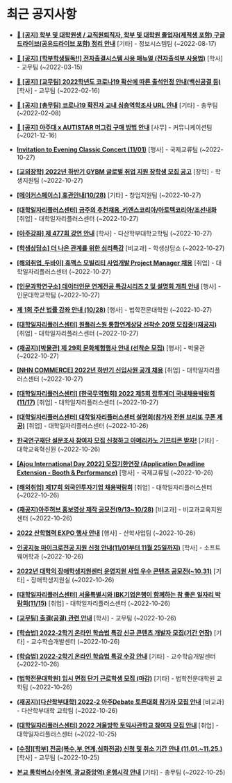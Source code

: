# 최근 공지사항

* **[📌 [공지] 학부 및 대학원생 / 교직원퇴직자, 학부 및 대학원 졸업자(제적생 포함) 구글드라이브(공유드라이브 포함) 정리 안내](http://ajou.ac.kr/kr/ajou/notice.do?mode=view&amp;articleNo=202858&amp;article.offset=0&amp;articleLimit=30)**
 [기타] - 정보시스템팀 (~2022-08-17)

* **[📌 [공지] [학부학생필독!!] 전자출결시스템 사용 매뉴얼 (전자출석부 사용법)](http://ajou.ac.kr/kr/ajou/notice.do?mode=view&amp;articleNo=192571&amp;article.offset=0&amp;articleLimit=30)**
 [학사] - 교무팀 (~2022-03-15)

* **[📌 [공지] [교무팀] 2022학년도 코로나19 확산에 따른 출석인정 안내(백신공결 등)](http://ajou.ac.kr/kr/ajou/notice.do?mode=view&amp;articleNo=180913&amp;article.offset=0&amp;articleLimit=30)**
 [학사] - 교무팀 (~2022-02-16)

* **[📌 [공지] [총무팀] 코로나19 확진자 교내 심층역학조사 URL 안내](http://ajou.ac.kr/kr/ajou/notice.do?mode=view&amp;articleNo=180493&amp;article.offset=0&amp;articleLimit=30)**
 [기타] - 총무팀 (~2022-02-08)

* **[📌 [공지] 아주대 x AUTISTAR 머그컵 구매 방법 안내](http://ajou.ac.kr/kr/ajou/notice.do?mode=view&amp;articleNo=147976&amp;article.offset=0&amp;articleLimit=30)**
 [사무] - 커뮤니케이션팀 (~2021-12-16)

* **[Invitation to Evening Classic Concert (11/01)](http://ajou.ac.kr/kr/ajou/notice.do?mode=view&amp;articleNo=205606&amp;article.offset=0&amp;articleLimit=30)**
 [행사] - 국제교류팀 (~2022-10-27)

* **[[교외장학] 2022년 하반기 GYBM 글로벌 취업 지원 장학생 모집 공고](http://ajou.ac.kr/kr/ajou/notice.do?mode=view&amp;articleNo=205604&amp;article.offset=0&amp;articleLimit=30)**
 [장학] - 학생지원팀 (~2022-10-27)

* **[[메이커스페이스] 휴관안내(10/28)](http://ajou.ac.kr/kr/ajou/notice.do?mode=view&amp;articleNo=205602&amp;article.offset=0&amp;articleLimit=30)**
 [기타] - 창업지원팀 (~2022-10-27)

* **[[대학일자리플러스센터] 금주의 추천채용_키엔스코리아/아토텍코리아/조선내화](http://ajou.ac.kr/kr/ajou/notice.do?mode=view&amp;articleNo=205601&amp;article.offset=0&amp;articleLimit=30)**
 [취업] - 대학일자리플러스센터 (~2022-10-27)

* **[[아주강좌] 제 477회 강연 안내](http://ajou.ac.kr/kr/ajou/notice.do?mode=view&amp;articleNo=205600&amp;article.offset=0&amp;articleLimit=30)**
 [학사] - 다산학부대학교학팀 (~2022-10-27)

* **[[학생상담소] 더 나은 관계를 위한 심리특강](http://ajou.ac.kr/kr/ajou/notice.do?mode=view&amp;articleNo=205598&amp;article.offset=0&amp;articleLimit=30)**
 [비교과] - 학생상담소 (~2022-10-27)

* **[[해외취업_두바이] 휴맥스 모빌리티 사업개발 Project Manager 채용](http://ajou.ac.kr/kr/ajou/notice.do?mode=view&amp;articleNo=205594&amp;article.offset=0&amp;articleLimit=30)**
 [취업] - 대학일자리플러스센터 (~2022-10-27)

* **[[인문과학연구소] 데이터인문 연계전공 특강시리즈 2 및 설명회 개최 안내](http://ajou.ac.kr/kr/ajou/notice.do?mode=view&amp;articleNo=205591&amp;article.offset=0&amp;articleLimit=30)**
 [행사] - 인문대학교학팀 (~2022-10-27)

* **[제 1회 주산 법률 강좌 안내 (10/28)](http://ajou.ac.kr/kr/ajou/notice.do?mode=view&amp;articleNo=205584&amp;article.offset=0&amp;articleLimit=30)**
 [행사] - 법학전문대학원 (~2022-10-27)

* **[[대학일자리플러스센터] 원플러스원 통합연계상담 선착순 20명 모집중!(재공지)](http://ajou.ac.kr/kr/ajou/notice.do?mode=view&amp;articleNo=205583&amp;article.offset=0&amp;articleLimit=30)**
 [취업] - 대학일자리플러스센터 (~2022-10-27)

* **[(재공지)[박물관] 제 29회 문화체험행사 안내 (선착순 모집)](http://ajou.ac.kr/kr/ajou/notice.do?mode=view&amp;articleNo=205581&amp;article.offset=0&amp;articleLimit=30)**
 [행사] - 박물관 (~2022-10-27)

* **[[NHN COMMERCE] 2022년 하반기 신입사원 공개 채용](http://ajou.ac.kr/kr/ajou/notice.do?mode=view&amp;articleNo=205580&amp;article.offset=0&amp;articleLimit=30)**
 [취업] - 대학일자리플러스센터 (~2022-10-27)

* **[[대학일자리플러스센터] [한국무역협회] 2022 제5회 잡투게더 국내채용박람회(11/17)](http://ajou.ac.kr/kr/ajou/notice.do?mode=view&amp;articleNo=205579&amp;article.offset=0&amp;articleLimit=30)**
 [취업] - 대학일자리플러스센터 (~2022-10-27)

* **[[대학일자리플러스센터] 대학일자리플러스센터 설명회(참가자 전원 브리또 쿠폰 제공)](http://ajou.ac.kr/kr/ajou/notice.do?mode=view&amp;articleNo=205573&amp;article.offset=0&amp;articleLimit=30)**
 [취업] - 대학일자리플러스센터 (~2022-10-26)

* **[한국연구재단 설문조사 참여자 모집 신청하고 아메리카노 기프티콘 받자!](http://ajou.ac.kr/kr/ajou/notice.do?mode=view&amp;articleNo=205569&amp;article.offset=0&amp;articleLimit=30)**
 [기타] - 대학교육혁신원 (~2022-10-26)

* **[[Ajou International Day 2022] 모집기한연장 (Application Deadline Extension - Booth &amp; Performance)](http://ajou.ac.kr/kr/ajou/notice.do?mode=view&amp;articleNo=205568&amp;article.offset=0&amp;articleLimit=30)**
 [행사] - 국제교류팀 (~2022-10-26)

* **[[해외취업] 제17회 외국인투자기업 채용박람회](http://ajou.ac.kr/kr/ajou/notice.do?mode=view&amp;articleNo=205564&amp;article.offset=0&amp;articleLimit=30)**
 [취업] - 대학일자리플러스센터 (~2022-10-26)

* **[(재공지)아주허브 홍보영상 제작 공모전(9/13~10/28)](http://ajou.ac.kr/kr/ajou/notice.do?mode=view&amp;articleNo=205560&amp;article.offset=0&amp;articleLimit=30)**
 [비교과] - 비교과교육지원센터 (~2022-10-26)

* **[2022 산학협력 EXPO 행사 안내](http://ajou.ac.kr/kr/ajou/notice.do?mode=view&amp;articleNo=205559&amp;article.offset=0&amp;articleLimit=30)**
 [행사] - 산학사업팀 (~2022-10-26)

* **[인공지능 마이크로전공 지원 신청 안내(11/01부터 11월 25일까지)](http://ajou.ac.kr/kr/ajou/notice.do?mode=view&amp;articleNo=205558&amp;article.offset=0&amp;articleLimit=30)**
 [학사] - 소프트웨어학과 (~2022-10-26)

* **[2022년 대학의 장애학생지원센터 운영지원 사업 우수 콘텐츠 공모전(~10.31)](http://ajou.ac.kr/kr/ajou/notice.do?mode=view&amp;articleNo=205556&amp;article.offset=0&amp;articleLimit=30)**
 [기타] - 장애학생지원실 (~2022-10-26)

* **[[대학일자리플러스센터] 서울특별시와 IBK기업은행이 함께하는 참 좋은 일자리 박람회(11/15)](http://ajou.ac.kr/kr/ajou/notice.do?mode=view&amp;articleNo=205555&amp;article.offset=0&amp;articleLimit=30)**
 [취업] - 대학일자리플러스센터 (~2022-10-26)

* **[[교무팀] 출결(공결) 관련 안내](http://ajou.ac.kr/kr/ajou/notice.do?mode=view&amp;articleNo=205552&amp;article.offset=0&amp;articleLimit=30)**
 [학사] - 교무팀 (~2022-10-26)

* **[[학습법] 2022-2학기 온라인 학습법 특강 신규 콘텐츠 개발자 모집(기간 연장)](http://ajou.ac.kr/kr/ajou/notice.do?mode=view&amp;articleNo=205542&amp;article.offset=0&amp;articleLimit=30)**
 [기타] - 교수학습개발센터 (~2022-10-26)

* **[[학습법] 2022-2학기 온라인 학습법 특강 수강 안내](http://ajou.ac.kr/kr/ajou/notice.do?mode=view&amp;articleNo=205541&amp;article.offset=0&amp;articleLimit=30)**
 [기타] - 교수학습개발센터 (~2022-10-26)

* **[[법학전문대학원] 입시 면접 단기 근로학생 모집 (마감)](http://ajou.ac.kr/kr/ajou/notice.do?mode=view&amp;articleNo=205540&amp;article.offset=0&amp;articleLimit=30)**
 [기타] - 법학전문대학원 교학팀 (~2022-10-26)

* **[(재공지)[다산학부대학] 2022-2 아주Debate 토론대회 참가자 모집 안내](http://ajou.ac.kr/kr/ajou/notice.do?mode=view&amp;articleNo=205535&amp;article.offset=0&amp;articleLimit=30)**
 [비교과] - 다산학부대학 교학팀 (~2022-10-26)

* **[[대학일자리플러스센터] 2022 겨울방학 토익사관학교 참여자 모집 안내](http://ajou.ac.kr/kr/ajou/notice.do?mode=view&amp;articleNo=205521&amp;article.offset=0&amp;articleLimit=30)**
 [취업] - 대학일자리플러스센터 (~2022-10-25)

* **[[수정][학부] 전공(복수,부,연계,심화전공) 신청 및 취소 기간 안내 (11.01.~11.25.)](http://ajou.ac.kr/kr/ajou/notice.do?mode=view&amp;articleNo=205519&amp;article.offset=0&amp;articleLimit=30)**
 [학사] - 교무팀 (~2022-10-25)

* **[본교 통학버스(수원역, 광교중앙역) 운행시각 안내](http://ajou.ac.kr/kr/ajou/notice.do?mode=view&amp;articleNo=205518&amp;article.offset=0&amp;articleLimit=30)**
 [기타] - 총무팀 (~2022-10-25)
